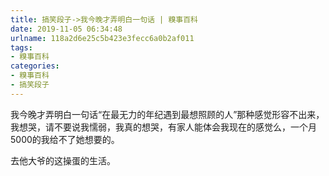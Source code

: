 ```yaml
---
title: 搞笑段子->我今晚才弄明白一句话 | 糗事百科
date: 2019-11-05 06:34:48
urlname: 118a2d6e25c5b423e3fecc6a0b2af011
tags: 
- 糗事百科
categories:
- 糗事百科
- 搞笑段子
---
```

我今晚才弄明白一句话“在最无力的年纪遇到最想照顾的人”那种感觉形容不出来，我想哭，请不要说我懦弱，我真的想哭，有家人能体会我现在的感觉么，一个月5000的我给不了她想要的。

去他大爷的这操蛋的生活。


